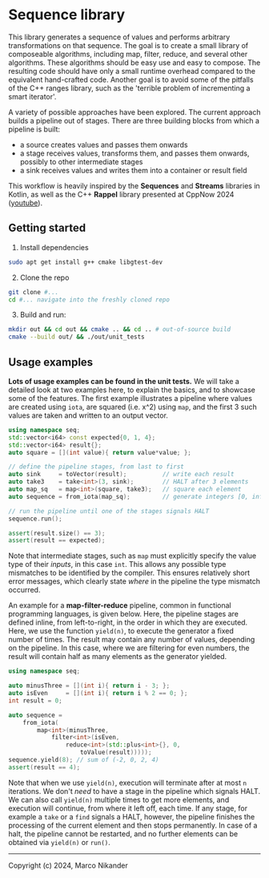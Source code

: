 # Sequence library

This library generates a sequence of values and performs arbitrary transformations on that sequence.
The goal is to create a small library of composeable algorithms, including map, filter, reduce, and several other algorithms.
These algorithms should be easy use and easy to compose.
The resulting code should have only a small runtime overhead compared to the equivalent hand-crafted code.
Another goal is to avoid some of the pitfalls of the C++ ranges library, such as the 'terrible problem of incrementing a smart iterator'.

A variety of possible approaches have been explored.
The current approach builds a pipeline out of stages.
There are three building blocks from which a pipeline is built:
- a source creates values and passes them onwards
- a stage receives values, transforms them, and passes them onwards, possibly to other intermediate stages
- a sink receives values and writes them into a container or result field

This workflow is heavily inspired by the **Sequences** and **Streams** libraries in Kotlin, as well as the C++ **Rappel** library presented at CppNow 2024 ([youtube](https://www.youtube.com/watch?v=itnyR9j8y6E)).

## Getting started

1. Install dependencies
```bash
sudo apt get install g++ cmake libgtest-dev
```

2. Clone the repo
```bash
git clone #...
cd #... navigate into the freshly cloned repo
```

3. Build and run:
```bash
mkdir out && cd out && cmake .. && cd .. # out-of-source build
cmake --build out/ && ./out/unit_tests
```

## Usage examples

**Lots of usage examples can be found in the unit tests.**
We will take a detailed look at two examples here, to explain the basics, and to showcase some of the features.
The first example illustrates a pipeline where values are created using `iota`, are squared (i.e. x^2) using `map`, and the first 3 such values are taken and written to an output vector.

```cpp
using namespace seq;
std::vector<i64> const expected{0, 1, 4};
std::vector<i64> result{};
auto square = [](int value){ return value*value; };

// define the pipeline stages, from last to first
auto sink     = toVector(result);          // write each result
auto take3    = take<int>(3, sink);        // HALT after 3 elements
auto map_sq   = map<int>(square, take3);   // square each element
auto sequence = from_iota(map_sq);         // generate integers [0, inf)

// run the pipeline until one of the stages signals HALT
sequence.run();

assert(result.size() == 3);
assert(result == expected);
```

Note that intermediate stages, such as `map` must explicitly specify the value type of their _inputs_, in this case `int`.
This allows any possible type mismatches to be identified by the compiler.
This ensures relatively short error messages, which clearly state _where_ in the pipeline the type mismatch occurred.

An example for a **map-filter-reduce** pipeline, common in functional programming languages, is given below.
Here, the pipeline stages are defined inline, from left-to-right, in the order in which they are executed.
Here, we use the function `yield(n)`, to execute the generator a fixed number of times.
The result may contain any number of values, depending on the pipeline.
In this case, where we are filtering for even numbers, the result will contain half as many elements as the generator yielded.

```cpp
using namespace seq;

auto minusThree = [](int i){ return i - 3; };
auto isEven     = [](int i){ return i % 2 == 0; };
int result = 0;

auto sequence =
    from_iota(
        map<int>(minusThree,
            filter<int>(isEven,
                reduce<int>(std::plus<int>{}, 0,
                    toValue(result)))));
sequence.yield(8); // sum of (-2, 0, 2, 4)
assert(result == 4);
```
Note that when we use `yield(n)`, execution will terminate after at most `n` iterations.
We don't _need_ to have a stage in the pipeline which signals HALT.
We can also call `yield(n)` multiple times to get more elements, and execution will continue, from where it left off, each time.
If any stage, for example a `take` or a `find` signals a HALT, however, the pipeline finishes the processing of the current element and then stops permanently.
In case of a halt, the pipeline cannot be restarted, and no further elements can be obtained via `yield(n)` or `run()`.

---
Copyright (c) 2024, Marco Nikander
